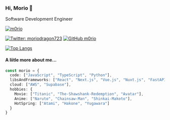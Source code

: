 ### Hi, Morio 👋

Software Development Engineer

<a href="https://github.com/m0rio/">
    <img src="https://komarev.com/ghpvc/?username=m0rio" alt="m0rio" />
</a>

[![Twitter: moriodragon723](https://img.shields.io/twitter/follow/moriodragon723?style=social)](https://twitter.com/moriodragon723)
[![GitHub m0rio](https://img.shields.io/github/followers/m0rio?label=follow&style=social)](https://github.com/m0rio)

[![Top Langs](https://github-readme-stats.vercel.app/api/top-langs/?username=m0rio
)](https://github.com/anuraghazra/github-readme-stats)

#### A liitle more about me...

```typescript
const morio = {
  code: ["JavaScript", "TypeScript", "Python"],
  libsAndFrameworks: ["React", "Next.js", "Vue.js", "Nuxt.js", "FastAPI"],
  cloud: ["AWS", "Supabase"],
  hobbies: {
    Movie: ["Titanic", "The-Shawshank-Redemption", "Avatar"],
    Anime: ["Naruto", "Chainsaw-Man", "Shinkai-Makoto"],
    HotSpring: ["Atami", "Hakone", "Yugawara"]
  }
}
```
